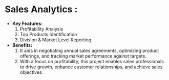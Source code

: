 # Sales Analytics :

- **Key Features:**
   1. Profitability Analysis
   2. Top Products Identification
   3. Division & Market Level Reporting
- **Benefits:**
   1. It aids in negotiating annual sales agreements, optimizing product offerings, and tracking market performance against targets.
   2. With a focus on profitability, this project enables sales professionals to drive growth, enhance customer relationships, and achieve sales objectives.


